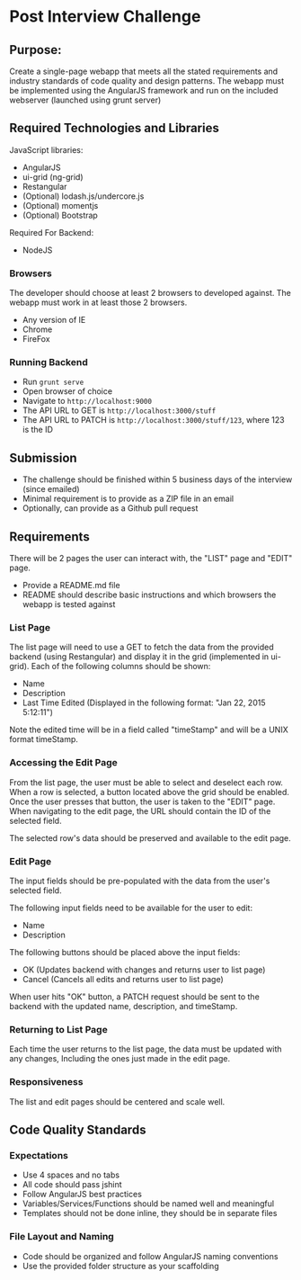 # Post Interview Challenge

## Purpose:
Create a single-page webapp that meets all the stated requirements and industry standards of code quality and design patterns. The webapp must be implemented using the AngularJS framework and run on the included webserver (launched using grunt server)

## Required Technologies and Libraries

JavaScript libraries:
- AngularJS
- ui-grid (ng-grid)
- Restangular
- (Optional) lodash.js/undercore.js
- (Optional) momentjs
- (Optional) Bootstrap

Required For Backend:

- NodeJS

### Browsers

The developer should choose at least 2 browsers to developed against. The webapp must work in at least those 2 browsers.

- Any version of IE
- Chrome
- FireFox

### Running Backend

- Run `grunt serve`
- Open browser of choice
- Navigate to `http://localhost:9000`
- The API URL to GET is `http://localhost:3000/stuff`
- The API URL to PATCH is `http://localhost:3000/stuff/123`, where 123 is the ID


## Submission

- The challenge should be finished within 5 business days of the interview (since emailed)
- Minimal requirement is to provide as a ZIP file in an email
- Optionally, can provide as a Github pull request

## Requirements

There will be 2 pages the user can interact with, the "LIST" page and "EDIT" page.

- Provide a README.md file
- README should describe basic instructions and which browsers the webapp is tested against

### List Page
The list page will need to use a GET to fetch the data from the provided backend (using Restangular) and display it in the grid (implemented in ui-grid). Each of the following columns should be shown:

- Name
- Description
- Last Time Edited (Displayed in the following format: "Jan 22, 2015 5:12:11")

Note the edited time will be in a field called "timeStamp" and will be a UNIX format timeStamp.

### Accessing the Edit Page

From the list page, the user must be able to select and deselect each row. When a row is selected, a button located above the grid should be enabled. Once the user presses that button, the user is taken to the "EDIT" page. When navigating to the edit page, the URL should contain the ID of the selected field.

The selected row's data should be preserved and available to the edit page.

### Edit Page

The input fields should be pre-populated with the data from the user's selected field.

The following input fields need to be available for the user to edit:

- Name
- Description

The following buttons should be placed above the input fields:

- OK (Updates backend with changes and returns user to list page)
- Cancel (Cancels all edits and returns user to list page)

When user hits "OK" button, a PATCH request should be sent to the backend with the updated name, description, and timeStamp.

### Returning to List Page

Each time the user returns to the list page, the data must be updated with any changes, Including the ones just made in the edit page.

### Responsiveness

The list and edit pages should be centered and scale well.

## Code Quality Standards

### Expectations

- Use 4 spaces and no tabs
- All code should pass jshint
- Follow AngularJS best practices
- Variables/Services/Functions should be named well and meaningful
- Templates should not be done inline, they should be in separate files

### File Layout and Naming

- Code should be organized and follow AngularJS naming conventions
- Use the provided folder structure as your scaffolding
